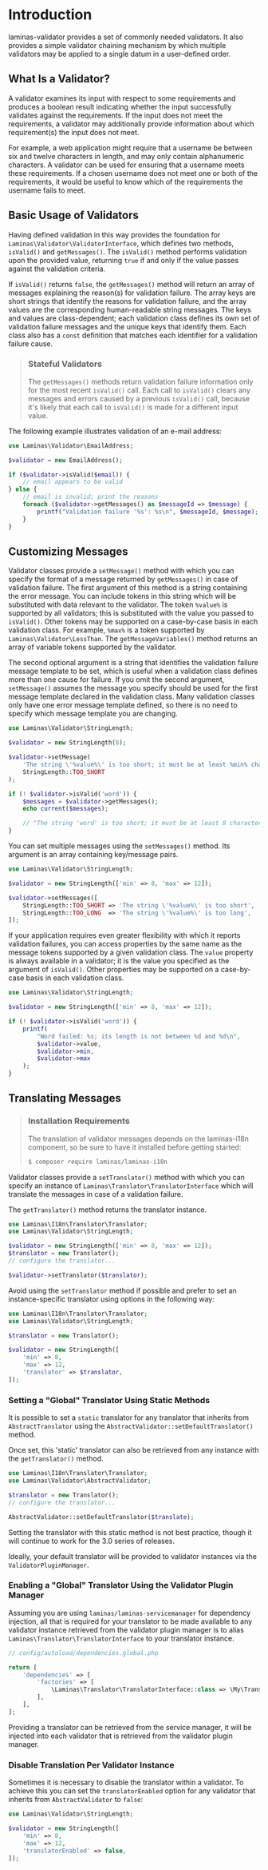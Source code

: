 # Introduction

laminas-validator provides a set of commonly needed validators. It also provides a
simple validator chaining mechanism by which multiple validators may be applied
to a single datum in a user-defined order.

## What Is a Validator?

A validator examines its input with respect to some requirements and produces a
boolean result indicating whether the input successfully validates against the
requirements. If the input does not meet the requirements, a validator may
additionally provide information about which requirement(s) the input does not
meet.

For example, a web application might require that a username be between six and
twelve characters in length, and may only contain alphanumeric characters. A
validator can be used for ensuring that a username meets these requirements. If
a chosen username does not meet one or both of the requirements, it would be
useful to know which of the requirements the username fails to meet.

## Basic Usage of Validators

Having defined validation in this way provides the foundation for
`Laminas\Validator\ValidatorInterface`, which defines two methods, `isValid()` and
`getMessages()`. The `isValid()` method performs validation upon the provided
value, returning `true` if and only if the value passes against the validation
criteria.

If `isValid()` returns `false`, the `getMessages()` method will return an array
of messages explaining the reason(s) for validation failure. The array keys are
short strings that identify the reasons for validation failure, and the array
values are the corresponding human-readable string messages. The keys and values
are class-dependent; each validation class defines its own set of validation
failure messages and the unique keys that identify them. Each class also has a
`const` definition that matches each identifier for a validation failure cause.

> ### Stateful Validators
>
> The `getMessages()` methods return validation failure information only for the
> most recent `isValid()` call. Each call to `isValid()` clears any messages and
> errors caused by a previous `isValid()` call, because it's likely that each
> call to `isValid()` is made for a different input value.

The following example illustrates validation of an e-mail address:

```php
use Laminas\Validator\EmailAddress;

$validator = new EmailAddress();

if ($validator->isValid($email)) {
    // email appears to be valid
} else {
    // email is invalid; print the reasons
    foreach ($validator->getMessages() as $messageId => $message) {
        printf("Validation failure '%s': %s\n", $messageId, $message);
    }
}
```

## Customizing Messages

Validator classes provide a `setMessage()` method with which you can specify the
format of a message returned by `getMessages()` in case of validation failure.
The first argument of this method is a string containing the error message. You
can include tokens in this string which will be substituted with data relevant
to the validator. The token `%value%` is supported by all validators; this is
substituted with the value you passed to `isValid()`. Other tokens may be
supported on a case-by-case basis in each validation class. For example, `%max%`
is a token supported by `Laminas\Validator\LessThan`. The `getMessageVariables()`
method returns an array of variable tokens supported by the validator.

The second optional argument is a string that identifies the validation failure
message template to be set, which is useful when a validation class defines more
than one cause for failure. If you omit the second argument, `setMessage()`
assumes the message you specify should be used for the first message template
declared in the validation class. Many validation classes only have one error
message template defined, so there is no need to specify which message template
you are changing.

```php
use Laminas\Validator\StringLength;

$validator = new StringLength(8);

$validator->setMessage(
    'The string \'%value%\' is too short; it must be at least %min% characters',
    StringLength::TOO_SHORT
);

if (! $validator->isValid('word')) {
    $messages = $validator->getMessages();
    echo current($messages);

    // "The string 'word' is too short; it must be at least 8 characters"
}
```

You can set multiple messages using the `setMessages()` method. Its argument is
an array containing key/message pairs.

```php
use Laminas\Validator\StringLength;

$validator = new StringLength(['min' => 8, 'max' => 12]);

$validator->setMessages([
    StringLength::TOO_SHORT => 'The string \'%value%\' is too short',
    StringLength::TOO_LONG  => 'The string \'%value%\' is too long',
]);
```

If your application requires even greater flexibility with which it reports
validation failures, you can access properties by the same name as the message
tokens supported by a given validation class. The `value` property is always
available in a validator; it is the value you specified as the argument of
`isValid()`. Other properties may be supported on a case-by-case basis in each
validation class.

```php
use Laminas\Validator\StringLength;

$validator = new StringLength(['min' => 8, 'max' => 12]);

if (! $validator->isValid('word')) {
    printf(
        "Word failed: %s; its length is not between %d and %d\n",
        $validator->value,
        $validator->min,
        $validator->max
    );
}
```

## Translating Messages

> ### Installation Requirements
>
> The translation of validator messages depends on the laminas-i18n component, so
> be sure to have it installed before getting started:
>
> ```bash
> $ composer require laminas/laminas-i18n
> ```

Validator classes provide a `setTranslator()` method with which you can specify an instance of `Laminas\Translator\TranslatorInterface` which will translate the messages in case of a validation failure.

The `getTranslator()` method returns the translator instance.

```php
use Laminas\I18n\Translator\Translator;
use Laminas\Validator\StringLength;

$validator = new StringLength(['min' => 8, 'max' => 12]);
$translator = new Translator();
// configure the translator...

$validator->setTranslator($translator);
```

Avoid using the `setTranslator` method if possible and prefer to set an instance-specific translator using options in the following way:

```php
use Laminas\I18n\Translator\Translator;
use Laminas\Validator\StringLength;

$translator = new Translator();

$validator = new StringLength([
    'min' => 8,
    'max' => 12,
    'translator' => $translator,
]);
```

### Setting a "Global" Translator Using Static Methods

It is possible to set a `static` translator for any translator that inherits from `AbstractTranslator` using the `AbstractValidator::setDefaultTranslator()` method.

Once set, this 'static' translator can also be retrieved from any instance with the `getTranslator()` method.

```php
use Laminas\I18n\Translator\Translator;
use Laminas\Validator\AbstractValidator;

$translator = new Translator();
// configure the translator...

AbstractValidator::setDefaultTranslator($translate);
```

Setting the translator with this static method is not best practice, though it will continue to work for the 3.0 series of releases.

Ideally, your default translator will be provided to validator instances via the `ValidatorPluginManager`.

### Enabling a "Global" Translator Using the Validator Plugin Manager

Assuming you are using `laminas/laminas-servicemanager` for dependency injection, all that is required for your translator to be made available to any validator instance retrieved from the validator plugin manager is to alias `Laminas\Translator\TranslatorInterface` to your translator instance.

```php
// config/autoload/dependencies.global.php

return [
    'dependencies' => [
        'factories' => [
            \Laminas\Translator\TranslatorInterface::class => \My\Translator\Factory::class,
        ],
    ],
];
```

Providing a translator can be retrieved from the service manager, it will be injected into each validator that is retrieved from the validator plugin manager.

### Disable Translation Per Validator Instance

Sometimes it is necessary to disable the translator within a validator. To achieve this you can set the `translatorEnabled` option for any validator that inherits from `AbstractValidator` to `false`:

```php
use Laminas\Validator\StringLength;

$validator = new StringLength([
    'min' => 8,
    'max' => 12,
    'translatorEnabled' => false,
]);
```
